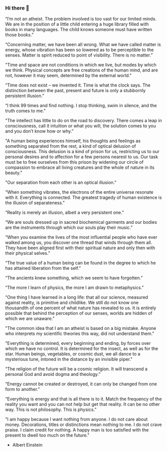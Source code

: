 ### Hi there 👋

<!--
**poapogoogle258/poapogoogle258** is a ✨ _special_ ✨ repository because its `README.md` (this file) appears on your GitHub profile.

Here are some ideas to get you started:

- 🔭 I’m currently working on ...
- 🌱 I’m currently learning ...
- 👯 I’m looking to collaborate on ...
- 🤔 I’m looking for help with ...
- 💬 Ask me about ...
- 📫 How to reach me: ...
- 😄 Pronouns: ...
- ⚡ Fun fact: ...
-->

“I’m not an atheist. The problem involved is too vast for our limited minds. We are in the position of a little child entering a huge library filled with books in many languages. The child knows someone must have written those books.”

“Concerning matter, we have been all wrong. What we have called matter is energy, whose vibration has been so lowered as to be perceptible to the senses. Matter is spirit reduced to point of visibility. There is no matter.”

"Time and space are not conditions in which we live, but modes by which we think.
Physical concepts are free creations of the human mind, and are not, however it may seem, determined by the external world."

“Time does not exist – we invented it. Time is what the clock says. The distinction between the past, present and future is only a stubbornly persistent illusion.”

“I think 99 times and find nothing. I stop thinking, swim in silence, and the truth comes to me."

"The intellect has little to do on the road to discovery. There comes a leap in consciousness, call it intuition or what you will, the solution comes to you and you don’t know how or why.”

"A human being experiences himself, his thoughts and feelings as something separated from the rest, a kind of optical delusion of consciousness. This delusion is a kind of prison for us, restricting us to our personal desires and to affection for a few persons nearest to us. Our task must be to free ourselves from this prison by widening our circle of compassion to embrace all living creatures and the whole of nature in its beauty."

"Our separation from each other is an optical illusion."

“When something vibrates, the electrons of the entire universe resonate with it. Everything is connected. The greatest tragedy of human existence is the illusion of separateness.”

“Reality is merely an illusion, albeit a very persistent one.”

“We are souls dressed up in sacred biochemical garments and our bodies are the instruments through which our souls play their music.”

“When you examine the lives of the most influential people who have ever walked among us, you discover one thread that winds through them all. They have been aligned first with their spiritual nature and only then with their physical selves.”

“The true value of a human being can be found in the degree to which he has attained liberation from the self.”

“The ancients knew something, which we seem to have forgotten.”

“The more I learn of physics, the more I am drawn to metaphysics.”

“One thing I have learned in a long life: that all our science, measured against reality, is primitive and childlike. We still do not know one thousandth of one percent of what nature has revealed to us. It is entirely possible that behind the perception of our senses, worlds are hidden of which we are unaware.”

"The common idea that I am an atheist is based on a big mistake. Anyone who interprets my scientific theories this way, did not understand them."

"Everything is determined, every beginning and ending, by forces over which we have no control. It is determined for the insect, as well as for the star. Human beings, vegetables, or cosmic dust, we all dance to a mysterious tune, intoned in the distance by an invisible piper."

“The religion of the future will be a cosmic religion. It will transcend a personal God and avoid dogma and theology.”

“Energy cannot be created or destroyed, it can only be changed from one form to another.”

“Everything is energy and that is all there is to it. Match the frequency of the reality you want and you can not help but get that reality. It can be no other way. This is not philosophy. This is physics.”

"I am happy because I want nothing from anyone. I do not care about money. Decorations, titles or distinctions mean nothing to me. I do not crave praise. I claim credit for nothing. A happy man is too satisfied with the present to dwell too much on the future."

- Albert Einstein
